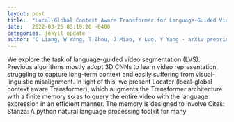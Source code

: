 ```yaml
---
layout: post
title:  "Local-Global Context Aware Transformer for Language-Guided Video Segmentation"
date:   2022-03-26 03:19:20 -0400
categories: jekyll update
author: "C Liang, W Wang, T Zhou, J Miao, Y Luo, Y Yang - arXiv preprint arXiv:2203.09773, 2022"
---
```

We explore the task of language-guided video segmentation (LVS). Previous algorithms mostly adopt 3D CNNs to learn video representation, struggling to capture long-term context and easily suffering from visual-linguistic misalignment. In light of this, we present Locater (local-global context aware Transformer), which augments the Transformer architecture with a finite memory so as to query the entire video with the language expression in an efficient manner. The memory is designed to involve Cites: Stanza: A python natural language processing toolkit for many